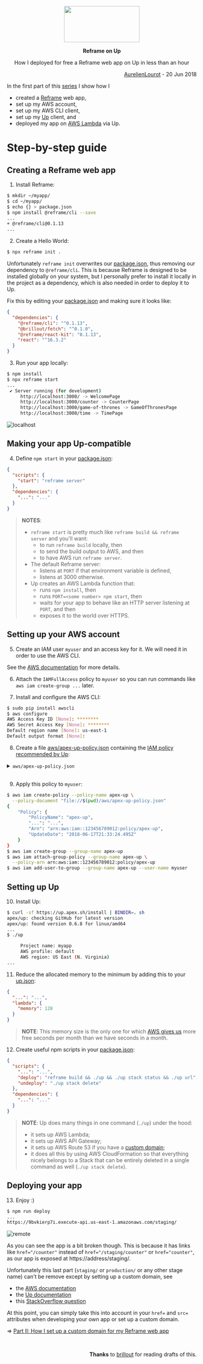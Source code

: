 <p align="center">
  <a href="https://github.com/AurelienLourot/reframe-on-up">
    <img src="https://cdn.jsdelivr.net/gh/AurelienLourot/reframe-on-up@b07cb2692ea6ec395a4733645883023f628286be/readme_assets/reframe-on-up.jpg"
         width="200" height="96">
  </a>
</p>
<p align="center">
  <b>Reframe on Up</b>
</p>
<p align="center">
  How I deployed for free a Reframe web app on Up in less than an hour
</p>
<p align="right">
  <a href="https://github.com/AurelienLourot">AurelienLourot</a> - 20 Jun 2018
</p>

In the first part of this [series](../readme.md) I show how I

* created a [Reframe](https://github.com/reframejs/reframe) web app,
* set up my AWS account,
* set up my AWS CLI client,
* set up my [Up](https://up.docs.apex.sh/) client, and
* deployed my app on [AWS Lambda](https://docs.aws.amazon.com/lambda/latest/dg/welcome.html) via
  Up.

# Step-by-step guide

## Creating a Reframe web app

1. Install Reframe:

```bash
$ mkdir ~/myapp/
$ cd ~/myapp/
$ echo {} > package.json
$ npm install @reframe/cli --save
...
+ @reframe/cli@0.1.13
...
```

2. Create a Hello World:

```bash
$ npx reframe init .
```

Unfortunately `reframe init` overwrites our [package.json](package.json), thus removing our
dependency to `@reframe/cli`. This is because Reframe is designed to be installed globally on your
system, but I personally prefer to install it locally in the project as a dependency, which is also
needed in order to deploy it to Up.

Fix this by editing your [package.json](package.json) and making sure it looks like:

```json
{
  "dependencies": {
    "@reframe/cli": "^0.1.13",
    "@brillout/fetch": "^0.1.0",
    "@reframe/react-kit": "0.1.13",
    "react": "^16.3.2"
  }
}
```

3. Run your app locally:

```bash
$ npm install
$ npx reframe start
...
 ✔ Server running (for development)
     http://localhost:3000/ -> WelcomePage
     http://localhost:3000/counter -> CounterPage
     http://localhost:3000/game-of-thrones -> GameOfThronesPage
     http://localhost:3000/time -> TimePage
```

![localhost](readme_assets/localhost.png)

## Making your app Up-compatible

4. Define `npm start` in your [package.json](package.json):

```json
{
  "scripts": {
    "start": "reframe server"
  },
  "dependencies": {
    "...": "..."
  }
}
```

> **NOTES**:
>
> * `reframe start` is pretty much like `reframe build && reframe server` and you'll want:
>   * to run `reframe build` locally, then
>   * to send the build output to AWS, and then
>   * to have AWS run `reframe server`.
> * The default Reframe server:
>   * listens at `PORT` if that environment variable is defined,
>   * listens at 3000 otherwise.
> * Up creates an AWS Lambda function that:
>   * runs `npm install`, then
>   * runs `PORT=<some number> npm start`, then
>   * waits for your app to behave like an HTTP server listening at `PORT`, and then
>   * exposes it to the world over HTTPS.

## Setting up your AWS account

5. Create an IAM user `myuser` and an access key for it. We will need it in order to use the AWS
   CLI.

See the
[AWS documentation](https://docs.aws.amazon.com/cli/latest/userguide/cli-chap-getting-started.html)
for more details.

6. Attach the `IAMFullAccess` policy to `myuser` so you can run commands like
   `aws iam create-group ...` later.

7. Install and configure the AWS CLI:

```bash
$ sudo pip install awscli
$ aws configure
AWS Access Key ID [None]: ********
AWS Secret Access Key [None]: ********
Default region name [None]: us-east-1
Default output format [None]:
```

8. Create a file [aws/apex-up-policy.json](aws/apex-up-policy.json) containing the
   [IAM policy recommended by Up](https://up.docs.apex.sh/#aws_credentials.iam_policy_for_up_cli):

<details>
  <summary>
    <code>aws/apex-up-policy.json</code>
  </summary>
  <br/>
  <div class="highlight highlight-source-json">
    <pre>
{
    "Version": "2012-10-17",
    "Statement": [
        {
            "Effect": "Allow",
            "Action": [
                "acm:*",
                "cloudformation:Create*",
                "cloudformation:Delete*",
                "cloudformation:Describe*",
                "cloudformation:ExecuteChangeSet",
                "cloudformation:Update*",
                "cloudfront:*",
                "cloudwatch:*",
                "ec2:*",
                "ecs:*",
                "events:*",
                "iam:AttachRolePolicy",
                "iam:CreatePolicy",
                "iam:CreateRole",
                "iam:DeleteRole",
                "iam:DeleteRolePolicy",
                "iam:GetRole",
                "iam:PassRole",
                "iam:PutRolePolicy",
                "lambda:AddPermission",
                "lambda:Create*",
                "lambda:Delete*",
                "lambda:Get*",
                "lambda:InvokeFunction",
                "lambda:List*",
                "lambda:RemovePermission",
                "lambda:Update*",
                "logs:Create*",
                "logs:Describe*",
                "logs:FilterLogEvents",
                "logs:Put*",
                "logs:Test*",
                "route53:*",
                "route53domains:*",
                "s3:*",
                "ssm:*",
                "sns:*"
            ],
            "Resource": "*"
        },
        {
            "Effect": "Allow",
            "Action": "apigateway:*",
            "Resource": "arn:aws:apigateway:*::/*"
        }
    ]
}</pre>
  </div>
</details>
<br/>

9. Apply this policy to `myuser`:

```bash
$ aws iam create-policy --policy-name apex-up \
  --policy-document "file://$(pwd)/aws/apex-up-policy.json"
{
    "Policy": {
        "PolicyName": "apex-up", 
        "...": "...", 
        "Arn": "arn:aws:iam::123456789012:policy/apex-up", 
        "UpdateDate": "2018-06-17T21:33:24.495Z"
    }
}
$ aws iam create-group --group-name apex-up
$ aws iam attach-group-policy --group-name apex-up \
  --policy-arn arn:aws:iam::123456789012:policy/apex-up
$ aws iam add-user-to-group --group-name apex-up --user-name myuser
```

## Setting up Up

10. Install Up:

```bash
$ curl -sf https://up.apex.sh/install | BINDIR=. sh
apex/up: checking GitHub for latest version
apex/up: found version 0.6.8 for linux/amd64
...
$ ./up

     Project name: myapp
     AWS profile: default
     AWS region: US East (N. Virginia)
...
```

11. Reduce the allocated memory to the minimum by adding this to your [up.json](up.json):

```json
{
  "...": "...",
  "lambda": {
    "memory": 128
  }
}
```

> **NOTE**: This memory size is the only one for which
> [AWS gives us](https://aws.amazon.com/lambda/pricing/) more free seconds per month than we have
> seconds in a month.

12. Create useful npm scripts in your [package.json](package.json):

```json
{
  "scripts": {
    "...": "...",
    "deploy": "reframe build && ./up && ./up stack status && ./up url",
    "undeploy": "./up stack delete"
  },
  "dependencies": {
    "...": "..."
  }
}
```

> **NOTE**: Up does many things in one command (`./up`) under the hood:
>
> * it sets up AWS Lambda;
> * it sets up AWS API Gateway;
> * it sets up AWS Route 53 if you have a [custom domain](../02-custom-domain/);
> * it does all this by using AWS CloudFormation so that everything nicely belongs to a Stack that
>   can be entirely deleted in a single command as well (`./up stack delete`).

## Deploying your app

13. Enjoy :)

```bash
$ npm run deploy
...
https://9bvkierp7i.execute-api.us-east-1.amazonaws.com/staging/
```

![remote](readme_assets/remote.png)

As you can see the app is a bit broken though. This is because it has links like `href="/counter"`
instead of `href="/staging/counter"` or `href="counter"`, as our app is exposed at
https://address/staging/.

Unfortunately this last part (`staging/` or `production/` or any other stage name) can't be remove
except by setting up a custom domain, see

* the [AWS documentation](https://docs.aws.amazon.com/apigateway/latest/developerguide/how-to-custom-domains.html)
* the [Up documentation](https://up.docs.apex.sh/#faq)
* this [StackOverflow question](https://stackoverflow.com/a/39540844/1855917)

At this point, you can simply take this into account in your `href=` and `src=` attributes when
developing your own app or set up a custom domain.

⇒ [Part II: How I set up a custom domain for my Reframe web app](../02-custom-domain/)

<br/>
<p align="right">
  <b>Thanks</b> to <a href="https://github.com/brillout">brillout</a> for reading drafts of this.
</p>
